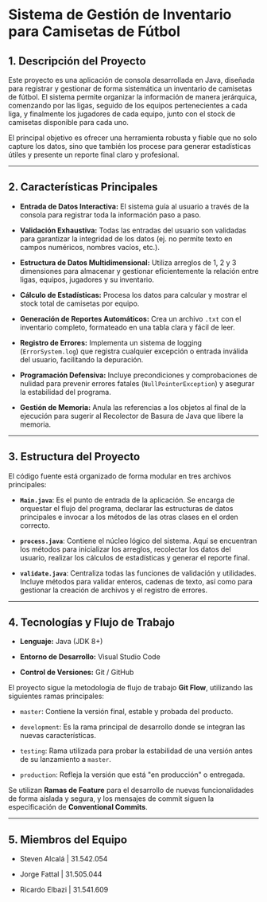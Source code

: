 # Sistema de Gestión de Inventario para Camisetas de Fútbol

## 1. Descripción del Proyecto

Este proyecto es una aplicación de consola desarrollada en Java, diseñada para registrar y gestionar de forma sistemática un inventario de camisetas de fútbol. El sistema permite organizar la información de manera jerárquica, comenzando por las ligas, seguido de los equipos pertenecientes a cada liga, y finalmente los jugadores de cada equipo, junto con el stock de camisetas disponible para cada uno.

El principal objetivo es ofrecer una herramienta robusta y fiable que no solo capture los datos, sino que también los procese para generar estadísticas útiles y presente un reporte final claro y profesional.

---

## 2. Características Principales

* **Entrada de Datos Interactiva:** El sistema guía al usuario a través de la consola para registrar toda la información paso a paso.

* **Validación Exhaustiva:** Todas las entradas del usuario son validadas para garantizar la integridad de los datos (ej. no permite texto en campos numéricos, nombres vacíos, etc.).

* **Estructura de Datos Multidimensional:** Utiliza arreglos de 1, 2 y 3 dimensiones para almacenar y gestionar eficientemente la relación entre ligas, equipos, jugadores y su inventario.

* **Cálculo de Estadísticas:** Procesa los datos para calcular y mostrar el stock total de camisetas por equipo.

* **Generación de Reportes Automáticos:** Crea un archivo `.txt` con el inventario completo, formateado en una tabla clara y fácil de leer.

* **Registro de Errores:** Implementa un sistema de logging (`ErrorSystem.log`) que registra cualquier excepción o entrada inválida del usuario, facilitando la depuración.

* **Programación Defensiva:** Incluye precondiciones y comprobaciones de nulidad para prevenir errores fatales (`NullPointerException`) y asegurar la estabilidad del programa.

* **Gestión de Memoria:** Anula las referencias a los objetos al final de la ejecución para sugerir al Recolector de Basura de Java que libere la memoria.

---

## 3. Estructura del Proyecto

El código fuente está organizado de forma modular en tres archivos principales:

* **`Main.java`**: Es el punto de entrada de la aplicación. Se encarga de orquestar el flujo del programa, declarar las estructuras de datos principales e invocar a los métodos de las otras clases en el orden correcto.

* **`process.java`**: Contiene el núcleo lógico del sistema. Aquí se encuentran los métodos para inicializar los arreglos, recolectar los datos del usuario, realizar los cálculos de estadísticas y generar el reporte final.

* **`validate.java`**: Centraliza todas las funciones de validación y utilidades. Incluye métodos para validar enteros, cadenas de texto, así como para gestionar la creación de archivos y el registro de errores.

---

## 4. Tecnologías y Flujo de Trabajo

* **Lenguaje:** Java (JDK 8+)

* **Entorno de Desarrollo:** Visual Studio Code

* **Control de Versiones:** Git / GitHub

El proyecto sigue la metodología de flujo de trabajo **Git Flow**, utilizando las siguientes ramas principales:

* `master`: Contiene la versión final, estable y probada del producto.

* `development`: Es la rama principal de desarrollo donde se integran las nuevas características.

* `testing`: Rama utilizada para probar la estabilidad de una versión antes de su lanzamiento a `master`.

* `production`: Refleja la versión que está "en producción" o entregada.

Se utilizan **Ramas de Feature** para el desarrollo de nuevas funcionalidades de forma aislada y segura, y los mensajes de commit siguen la especificación de **Conventional Commits**.

---

## 5. Miembros del Equipo

* Steven Alcalá | 31.542.054

* Jorge Fattal | 31.505.044

* Ricardo Elbazi | 31.541.609